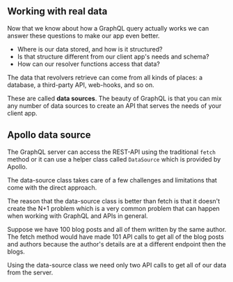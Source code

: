 ## Working with real data
Now that we know about how a GraphQL query actually works we can answer these questions to make our app even better.

- Where is our data stored, and how is it structured?
- Is that structure different from our client app's needs and schema?
- How can our resolver functions access that data?

The data that revolvers retrieve can come from all kinds of places: a database, a third-party API, web-hooks, and so on. 

These are called **data sources**. The beauty of GraphQL is that you can mix any number of data sources to create an API that serves the needs of your client app.

## Apollo data source
The GraphQL server can access the REST-API using the traditional `fetch` method or it can use a helper class called `DataSource` which is provided by Apollo.

The data-source class takes care of a few challenges and limitations that come with the direct approach.

The reason that the data-source class is better than fetch is that it doesn't create the N+1 problem which is a very common problem that can happen when working with GraphQL and APIs in general.

Suppose we have 100 blog posts and all of them written by the same author. The fetch method would have made 101 API calls to get all of the blog posts and authors because the author's details are at a different endpoint then the blogs.

Using the data-source class we need only two API calls to get all of our data from the server.